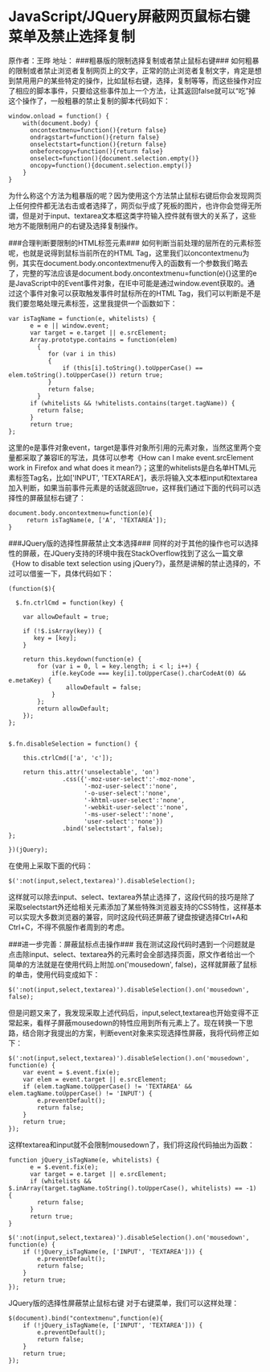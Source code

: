 # JavaScript/JQuery屏蔽网页鼠标右键菜单及禁止选择复制
原作者：王晔 地址：
###粗暴版的限制选择复制或者禁止鼠标右键###
如何粗暴的限制或者禁止浏览者复制网页上的文字，正常的防止浏览者复制文字，肯定是想到禁用用户的某些特定的操作，比如鼠标右键，选择，复制等等，而这些操作对应了相应的脚本事件，只要给这些事件加上一个方法，让其返回false就可以“吃”掉这个操作了，一般粗暴的禁止复制的脚本代码如下：
```
window.onload = function() {
    with(document.body) {
      oncontextmenu=function(){return false}
      ondragstart=function(){return false}
      onselectstart=function(){return false}
      onbeforecopy=function(){return false}
      onselect=function(){document.selection.empty()}
      oncopy=function(){document.selection.empty()}
    }
}
```
为什么称这个方法为粗暴版的呢？因为使用这个方法禁止鼠标右键后你会发现网页上任何控件都无法右击或者选择了，网页似乎成了死板的图片，也许你会觉得无所谓，但是对于input、textarea文本框这类字符输入控件就有很大的关系了，这些地方不能限制用户的右键及选择复制操作。

###合理判断要限制的HTML标签元素###
如何判断当前处理的层所在的元素标签呢，也就是说得到鼠标当前所在的HTML Tag，这里我们以oncontextmenu为例，其实在document.body.oncontextmenu传入的函数有一个参数我们略去了，完整的写法应该是document.body.oncontextmenu=function(e){}这里的e是JavaScript中的Event事件对象，在IE中可能是通过window.event获取的。通过这个事件对象可以获取触发事件时鼠标所在的HTML Tag，我们可以判断是不是我们要忽略处理元素标签，这里我提供一个函数如下：
```
var isTagName = function(e, whitelists) {
      e = e || window.event;
      var target = e.target || e.srcElement;
      Array.prototype.contains = function(elem)
        {
           for (var i in this)
           {
               if (this[i].toString().toUpperCase() == elem.toString().toUpperCase()) return true;
           }
           return false;
        }
      if (whitelists && !whitelists.contains(target.tagName)) {
        return false;
      }
      return true;
};
```
这里的e是事件对象event，target是事件对象所引用的元素对象，当然这里两个变量都采取了兼容IE的写法，具体可以参考《How can I make event.srcElement work in Firefox and what does it mean?》；这里的whitelists是白名单HTML元素标签Tag名，比如['INPUT', 'TEXTAREA']，表示将输入文本框input和textarea加入判断，如果当前事件元素是的话就返回true，这样我们通过下面的代码可以选择性的屏蔽鼠标右键了：
```
document.body.oncontextmenu=function(e){
     return isTagName(e, ['A', 'TEXTAREA']);
}
```
###JQuery版的选择性屏蔽禁止文本选择###
同样的对于其他的操作也可以选择性的屏蔽，在JQuery支持的环境中我在StackOverflow找到了这么一篇文章《How to disable text selection using jQuery?》，虽然是讲解的禁止选择的，不过可以借鉴一下，具体代码如下：
```
(function($){
 
  $.fn.ctrlCmd = function(key) {
 
    var allowDefault = true;
 
    if (!$.isArray(key)) {
       key = [key];
    }
 
    return this.keydown(function(e) {
        for (var i = 0, l = key.length; i < l; i++) {
            if(e.keyCode === key[i].toUpperCase().charCodeAt(0) && e.metaKey) {
                allowDefault = false;
            }
        };
        return allowDefault;
    });
};
 
 
$.fn.disableSelection = function() {
 
    this.ctrlCmd(['a', 'c']);
 
    return this.attr('unselectable', 'on')
               .css({'-moz-user-select':'-moz-none',
                     '-moz-user-select':'none',
                     '-o-user-select':'none',
                     '-khtml-user-select':'none',
                     '-webkit-user-select':'none',
                     '-ms-user-select':'none',
                     'user-select':'none'})
               .bind('selectstart', false);
};
 
})(jQuery);
```
在使用上采取下面的代码：
```
$(':not(input,select,textarea)').disableSelection();
```
这样就可以除去input、select、textarea外禁止选择了，这段代码的技巧是除了采取selectstart外还给相关元素添加了某些特殊浏览器支持的CSS特性，这样基本可以实现大多数浏览器的兼容，同时这段代码还屏蔽了键盘按键选择Ctrl+A和Ctrl+C，不得不佩服作者周到的考虑。

###进一步完善：屏蔽鼠标点击操作###
我在测试这段代码时遇到一个问题就是点击除input、select、textarea外的元素时会全部选择页面，原文作者给出一个简单的方法就是在使用代码上附加.on('mousedown', false)，这样就屏蔽了鼠标的单击，使用代码变成如下：
```
$(':not(input,select,textarea)').disableSelection().on('mousedown', false);
```
但是问题又来了，我发现采取上述代码后，input,select,textarea也开始变得不正常起来，看样子屏蔽mousedown的特性应用到所有元素上了。现在转换一下思路，结合刚才我提出的方案，判断event对象来实现选择性屏蔽，我将代码修正如下：
```
$(':not(input,select,textarea)').disableSelection().on('mousedown', function(e) {
    var event = $.event.fix(e);
    var elem = event.target || e.srcElement;
    if (elem.tagName.toUpperCase() != 'TEXTAREA' && elem.tagName.toUpperCase() != 'INPUT') {
        e.preventDefault();
        return false;
    }
    return true;
});
```
这样textarea和input就不会限制mousedown了，我们将这段代码抽出为函数：
```
function jQuery_isTagName(e, whitelists) {
      e = $.event.fix(e);
      var target = e.target || e.srcElement;
      if (whitelists && $.inArray(target.tagName.toString().toUpperCase(), whitelists) == -1) {
        return false;
      }
      return true;
}
 
$(':not(input,select,textarea)').disableSelection().on('mousedown', function(e) {
    if (!jQuery_isTagName(e, ['INPUT', 'TEXTAREA'])) {
        e.preventDefault();
        return false;
    }
    return true;
});
```
JQuery版的选择性屏蔽禁止鼠标右键
对于右键菜单，我们可以这样处理：
```
$(document).bind("contextmenu",function(e){
    if (!jQuery_isTagName(e, ['INPUT', 'TEXTAREA'])) {
        e.preventDefault();
        return false;
    }
    return true;
});
```
